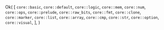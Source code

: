 Ok(
    [
        `core::basic`,
        `core::default`,
        `core::logic`,
        `core::mem`,
        `core::num`,
        `core::ops`,
        `core::prelude`,
        `core::raw_bits`,
        `core::fmt`,
        `core::clone`,
        `core::marker`,
        `core::list`,
        `core::array`,
        `core::cmp`,
        `core::str`,
        `core::option`,
        `core::visual`,
    ],
)